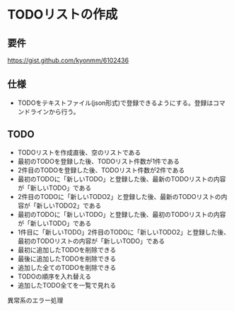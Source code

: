 # TODOリストの作成

## 要件

https://gist.github.com/kyonmm/6102436

## 仕様

* TODOをテキストファイル(json形式)で登録できるようにする。登録はコマンドラインから行う。

## TODO

* TODOリストを作成直後、空のリストである
* 最初のTODOを登録した後、TODOリスト件数が1件である
* 2件目のTODOを登録した後、TODOリスト件数が2件である
* 最初のTODOに「新しいTODO」と登録した後、最新のTODOリストの内容が「新しいTODO」である
* 2件目のTODOに「新しいTODO2」と登録した後、最新のTODOリストの内容が「新しいTODO2」である
* 最初のTODOに「新しいTODO」と登録した後、最初のTODOリストの内容が「新しいTODO」である
* 1件目に「新しいTODO」2件目のTODOに「新しいTODO2」と登録した後、最初のTODOリストの内容が「新しいTODO」である
* 最初に追加したTODOを削除できる
* 最後に追加したTODOを削除できる
* 追加した全てのTODOを削除できる
* TODOの順序を入れ替える
* 追加したTODO全てを一覧で見れる

異常系のエラー処理
